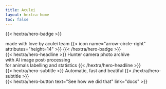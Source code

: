 ```yaml
---
title: Aculei
layout: hextra-home
toc: false
---
```


{{< hextra/hero-badge >}}
  <div class="hx-w-2 hx-h-2 hx-rounded-full hx-bg-primary-400"></div>
  <span>made with love by aculei team</span>
  {{< icon name="arrow-circle-right" attributes="height=14" >}}
{{< /hextra/hero-badge >}}

<div class="hx-mt-6 hx-mb-6">
{{< hextra/hero-headline >}}
  Hunter camera photo archive&nbsp;<br class="sm:hx-block hx-hidden" />with AI image post-processing&nbsp;<br class="sm:hx-block hx-hidden" />for animals labelling and statistics
{{< /hextra/hero-headline >}}
</div>

<div class="hx-mb-12">
{{< hextra/hero-subtitle >}}
  Automatic, fast and beatiful
{{< /hextra/hero-subtitle >}}
</div>

<div class="hx-mb-6">
{{< hextra/hero-button text="See how we did that" link="docs" >}}
</div>

